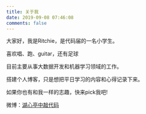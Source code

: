 ```yaml
---
title: 关于我
date: 2019-09-08 07:46:08
comments: false
---
```


大家好，我是Ritchie，是代码届的一名小学生。

喜欢唱、跑、guitar，还有足球

目前主要从事大数据开发和机器学习领域的工作。

搭建个人博客，只是想把平日学习的内容和心得记录下来。

如果你也有和我一样的志趣，快来pick我吧!

微博：[湖心亭中敲代码](https://weibo.com/u/7233948158)
